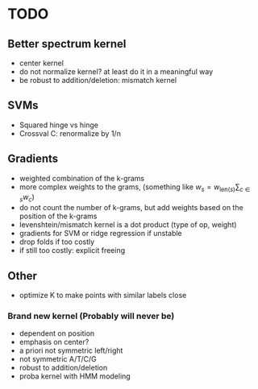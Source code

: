 # TODO
## Better spectrum kernel
- center kernel
- do not normalize kernel? at least do it in a meaningful way
- be robust to addition/deletion: mismatch kernel
## SVMs
- Squared hinge vs hinge
- Crossval C: renormalize by 1/n
## Gradients
- weighted combination of the k-grams
- more complex weights to the grams, (something like $w_s = w_{\mathrm{len}(s)} \sum_{c \in s} w_c$)
- do not count the number of k-grams, but add weights based on the position of the k-grams
- levenshtein/mismatch kernel is a dot product (type of op, weight)
- gradients for SVM or ridge regression if unstable
- drop folds if too costly
- if still too costly: explicit freeing
## Other
- optimize K to make points with similar labels close
### Brand new kernel (Probably will never be)
- dependent on position
- emphasis on center?
- a priori not symmetric left/right
- not symmetric A/T/C/G
- robust to addition/deletion
- proba kernel with HMM modeling
